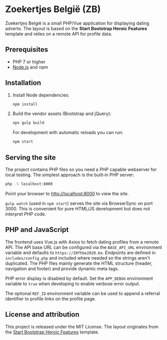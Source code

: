 # Zoekertjes België (ZB)

Zoekertjes België is a small PHP/Vue application for displaying dating adverts. The layout is based on the **Start Bootstrap Heroic Features** template and relies on a remote API for profile data.

## Prerequisites

* PHP 7 or higher
* [Node.js](https://nodejs.org/) and npm

## Installation

1. Install Node dependencies:

   ```bash
   npm install
   ```

2. Build the vendor assets (Bootstrap and jQuery):

   ```bash
   npx gulp build
   ```

   For development with automatic reloads you can run:

   ```bash
   npm start
   ```

## Serving the site

The project contains PHP files so you need a PHP capable webserver for local testing. The simplest approach is the built‑in PHP server:

```bash
php -S localhost:8000
```

Point your browser to [http://localhost:8000](http://localhost:8000) to view the site.

`gulp watch` (used in `npm start`) serves the site via BrowserSync on port 3000. This is convenient for pure HTML/JS development but does not interpret PHP code.

## PHP and JavaScript

The frontend uses Vue.js with Axios to fetch dating profiles from a remote API. The API base URL can be configured via the `BASE_API_URL` environment variable and defaults to `https://20fhbe2020.be`. Endpoints are defined in `includes/config.php` and included where needed so the strings aren't duplicated. The PHP files mainly generate the HTML structure (header, navigation and footer) and provide dynamic meta tags.

PHP error display is disabled by default. Set the `APP_DEBUG` environment variable to `true` when developing to enable verbose error output.

The optional `REF_ID` environment variable can be used to append a referral identifier to profile links on the profile page.

## License and attribution

This project is released under the MIT License. The layout originates from the [Start Bootstrap Heroic Features](https://github.com/BlackrockDigital/startbootstrap-heroic-features) template.

